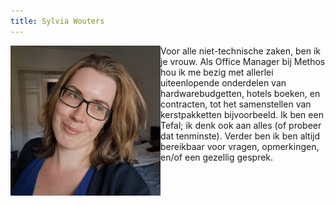 ```yaml
---
title: Sylvia Wouters
---
```


<div class="employee-profile-picture" style="float:left; width: 240px;">
    <img src="./image.png" style="float:left; width: 240px; margin-top:0px; margin-bottom:0px; padding-right: 5px;"/>
</div>
<div class="employee-profile-text">
Voor alle niet-technische zaken, ben ik je vrouw. Als Office Manager bij Methos hou ik me bezig met allerlei uiteenlopende onderdelen van hardwarebudgetten, hotels boeken, en contracten, tot het samenstellen van kerstpakketten bijvoorbeeld. Ik ben een Tefal; ik denk ook aan alles (of probeer dat tenminste). Verder ben ik ben altijd bereikbaar voor vragen, opmerkingen, en/of een gezellig gesprek. 
</div>